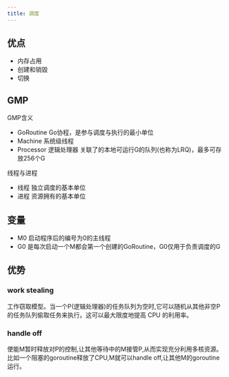 ```yaml
---
title: 调度
---
```

## 优点

- 内存占用
- 创建和销毀
- 切换

## GMP
GMP含义

- GoRoutine Go协程，是参与调度与执行的最小单位
- Machine 系统级线程
- Processor 逻辑处理器 关联了的本地可运行G的队列(也称为LRQ)，最多可存放256个G

线程与进程

- 线程 独立调度的基本单位
- 进程 资源拥有的基本单位

## 变量
- M0  启动程序后的编号为0的主线程
- G0 是每次启动一个M都会第一个创建的GoRoutine，G0仅用于负责调度的G

## 优势
### work stealing
工作窃取模型。当一个P(逻辑处理器)的任务队列为空时,它可以随机从其他非空P的任务队列偷取任务来执行。这可以最大限度地提高 CPU 的利用率。
### handle off
使能M暂时释放对P的控制,让其他等待中的M接管P,从而实现充分利用多核资源。比如一个阻塞的goroutine释放了CPU,M就可以handle off,让其他M的goroutine运行。